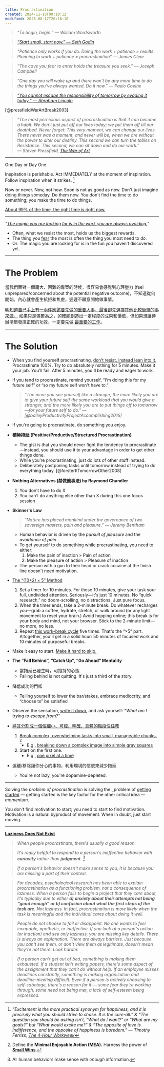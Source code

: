 ```yaml
---
title: Procrastination
created: 2024-11-18T09:18:12
modified: 2025-08-17T20:16:10
---
```


> _“To begin, begin.” — William Wordsworth_

> [*“Start small, start now.” — Seth Godin*](https://seths.blog/2017/12/start-small-start-now/)

> _“Patience only works if you do. Doing the work + patience = results. Planning to work + patience = procrastination” — James Clear_

> _“The cave you fear to enter holds the treasure you seek.” — Joseph Campbell_

> _“One day you will wake up and there won't be any more time to do the things you've always wanted. Do it now.” — Paulo Coelho_

> _[“You cannot escape the responsibility of tomorrow by evading it today.” — Abraham Lincoln](https://www.brainyquote.com/quotes/abraham_lincoln_101733)_

[@pressfieldWarArtBreak2003]

> _“The most pernicious aspect of procrastination is that it can become a habit. We don't just put off our lives today; we put them off till our deathbed. Never forget: This very moment, we can change our lives. There never was a moment, and never will be, when we are without the power to alter our destiny. This second we can turn the tables on Resistance. This second, we can sit down and do our work.” ― Steven Pressfield, [The War of Art](https://www.goodreads.com/work/quotes/722104)_

---

One Day or Day One

Inspiration is perishable. Act IMMEDIATELY at the moment of inspiration. Follow inspiration when it strikes. [^1]

Now or never. Now, not how. Soon is not as good as now. Don't just imagine doing things someday. Do them now. You don't find the time to do something; you make the time to do things.

[About 99% of the time, the right time is right now.](https://kk.org/thetechnium/103-bits-of-advice-i-wish-i-had-known/)

---

_“[The magic you are looking for is in the work you are always avoiding.](https://www.youtube.com/shorts/E0SkEQ1e3P0)”_

* Often, what we resist the most, holds us the biggest rewards.
* The thing you [fear](fear.md) the most is often the thing you most need to do.
* Or: The magic you are looking for is in the fun you haven't discovered yet.

---

# The Problem

當我們面對一個龐大、困難的專案的時候，很容易會感覺到心理壓力 (feel unprepared/concerned about the potential negative outcome)，不知道從何開始，內心就會產生抗拒和焦慮，遲遲不願意開始做事情。

[明知道自己手上有一兩件應該要先做的重要大事，最後卻先選擇其他比較簡單的事來做。](Two%20Types%20of%20Work.md) 如果只是偶爾為之，的確能創造出一定程度的成果和價值，但如果想讓待辦清單發揮正確的功效，一定要先做 [最重要的工作](Eat%20the%20biggest%20frog%20first%20thing%20in%20the%20morning.md)。

---

# The Solution

* When you find yourself procrastinating, [don't resist. Instead lean into it.](Acceptance%20and%20Commitment%20Therapy.md) Procrastinate 100%. Try to do absolutely nothing for 5 minutes. Make it your job. You'll fail. After 5 minutes, you'll be ready and eager to work.
* If you tend to procrastinate, remind yourself, “I'm doing this for my future self” or “so my future self won't have to.”

	> _“The more you see yourself like a stranger, the more likely you are to give your future self the same workload that you would give a stranger, and the more likely you are to put things off to tomorrow—for your future self to do.” — [@baileyProductivityProjectAccomplishing2016]_

* If you're going to procrastinate, do something you enjoy.
* **積極拖延 (Positive/Productive/Structured Procrastination)**
	* The gist is that you should never fight the tendency to procrastinate—instead, you should use it to your advantage in order to get other things done.
	* While you're procrastinating, just do lots of other stuff instead.
	* Deliberately postponing tasks until tomorrow instead of trying to do everything today. [@forsterItTomorrowOther2008]
* **Nothing Alternatives (禁做他事法) by Raymond Chandler**
	1. You don't have to do X
	2. You can't do anything else other than X during this one focus session
* **Skinner's Law**

	> _“Nature has placed mankind under the governance of two sovereign masters, pain and pleasure.” — Jeremy Bentham_

	* Human behavior is driven by the _pursuit of pleasure_ and the _avoidance of pain_.
	* To get yourself to do something while procrastinating, you need to either:
		1. Make the pain of inaction \> Pain of action
		2. Make the pleasure of action \> Pleasure of inaction
	* The person with a gun to their head or crack cocaine at the finish line doesn't need motivation.
* [The “(10+2) × 5” Method](https://www.reddit.com/r/productivity/s/LGYDi5SCQM)
	1. Set a timer for 10 minutes. For those 10 minutes, give your task your full, undivided attention. Seriously—it's just 10 minutes. No “quick research,” no doom-scrolling, no distractions. Just pure focus.
	2. When the timer ends, take a 2-minute break. Do whatever recharges you—grab a coffee, hydrate, stretch, or walk around (or any light movement to reset your brain.) Avoid hopping online; this break is for your body and mind, not your browser. Stick to the 2-minute limit—no more, no less.
	3. Repeat [this work-break cycle](The%20Pomodoro%20Technique.md) five times. That's the “×5” part. Altogether, you'll get in a solid hour: 50 minutes of focused work and 10 minutes of purposeful breaks.
* Make it easy to start. [Make it hard to skip.](https://sketchplanations.com/the-power-of-streaks)
* **The “Fall Behind”, “Catch Up”, “Go Ahead” Mentality**
	* 當拖延已發生時，可抱持的心態
	* Falling behind is not quitting. It's just a third of the story.
* 降低成功的門檻
	* Telling yourself to lower the bar/stakes, embrace mediocrity, and “choose to” be satisfied
* Observe the sensation, [write it down](implementation-intentions.md), and ask yourself: “_What am I trying to escape from?_”
* [將其分割成一個個細小、可控、明確、具體的階段性任務](The%20Growth%20Mindset.md)
	1. [Break complex, overwhelming tasks into small, manageable chunks.](https://youtu.be/TQMbvJNRpLE) [^2]
		* E.g., [breaking down a complex image into simple gray squares](https://www.youtube.com/watch?v=TQMbvJNRpLE&t=10)
	2. Start on the first one.
		* E.g., [one pixel at a time](https://www.youtube.com/watch?v=TQMbvJNRpLE&t=10)
* 遠離/移除讓你分心的事物，利用環境的信號來減少拖延
	* You're not lazy, you're dopamine-depleted.

---

Solving the _problem of procrastination_ is solving the _problem of [getting started](Just%20getting%20started.md) — getting started is the key factor for the other critical idea — _momentum_.

You don't find motivation to start; you need to start to find motivation. Motivation is a natural byproduct of movement. When in doubt, just start moving.

---

**[Laziness Does Not Exist](https://humanparts.medium.com/laziness-does-not-exist-3af27e312d01)**

> _When people procrastinate, there's usually a good reason._

> _It's really helpful to respond to a person's ineffective behavior with **curiosity** rather than **judgment**._ [^3]

> _If a person's behavior doesn't make sense to you, it is because you are missing a part of their context._

> _For decades, psychological research has been able to explain procrastination as a functioning problem, not a consequence of laziness. When a person fails to begin a project that they care about, it's typically due to either **a) anxiety about their attempts not being “good enough” or b) confusion about what the first steps of the task are**. Not laziness. In fact, procrastination is more likely when the task is meaningful and the individual cares about doing it well._

> _People do not choose to fail or disappoint. No one wants to feel incapable, apathetic, or ineffective. If you look at a person's action (or inaction) and see only laziness, you are missing key details. There is always an explanation. There are always barriers. Just because you can't see them, or don't view them as legitimate, doesn't mean they're not there. Look harder._

> _If a person can't get out of bed, something is making them exhausted. If a student isn't writing papers, there's some aspect of the assignment that they can't do without help. If an employee misses deadlines constantly, something is making organization and deadline-meeting difficult. Even if a person is actively choosing to self-sabotage, there's a reason for it — some fear they're working through, some need not being met, a lack of self-esteem being expressed._

[^1]: _“Excitement is the more practical synonym for happiness, and it is precisely what you should strive to chase. It is the cure-all.” \& “The question you should be asking isn't, “What do I want?” or “What are my goals?” but “What would excite me?” \& “The opposite of love is indifference, and the opposite of happiness is boredom.” ― Timothy Ferriss, [The 4-Hour Workweek](https://www.goodreads.com/work/quotes/1885647)_
[^2]: Define the **Minimal Enjoyable Action (MEA).** Harness the power of **[Small Wins](Always%20start%20small.md)**.
[^3]: All human behaviors make sense with _enough_ information.
